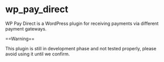 wp_pay_direct
=============

WP Pay Direct is a WordPress plugin for receiving payments via different payment gateways. 

==Warning==

This plugin is still in development phase and not tested properly, please avoid using it until we confirm.